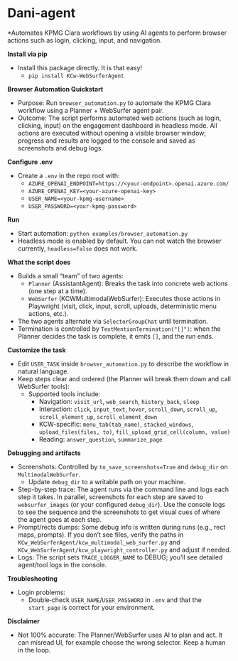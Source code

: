 # Dani-agent

*Automates KPMG Clara workflows by using AI agents to perform browser actions such as login, clicking, input, and navigation.

**Install via pip**
- Install this package directly. It is that easy!
  - `pip install KCw-WebSurferAgent`

**Browser Automation Quickstart**
- Purpose: Run `browser_automation.py` to automate the KPMG Clara workflow using a Planner + WebSurfer agent pair.
- Outcome: The script performs automated web actions (such as login, clicking, input) on the engagement dashboard in headless mode. All actions are executed without opening a visible browser window; progress and results are logged to the console and saved as screenshots and debug logs.

**Configure .env**
- Create a `.env` in the repo root with:
  - `AZURE_OPENAI_ENDPOINT=https://<your-endpoint>.openai.azure.com/`
  - `AZURE_OPENAI_KEY=<your-azure-openai-key>`
  - `USER_NAME=<your-kpmg-username>`
  - `USER_PASSWORD=<your-kpmg-password>`

**Run**
- Start automation: `python examples/browser_automation.py`
- Headless mode is enabled by default. You can not watch the browser currently, `headless=False` does not work.

**What the script does**
- Builds a small “team” of two agents:
  - `Planner` (AssistantAgent): Breaks the task into concrete web actions (one step at a time).
  - `WebSurfer` (KCWMultimodalWebSurfer): Executes those actions in Playwright (visit, click, input, scroll, uploads, deterministic menu actions, etc.).
- The two agents alternate via `SelectorGroupChat` until termination.
- Termination is controlled by `TextMentionTermination("[]")`: when the Planner decides the task is complete, it emits `[]`, and the run ends.

**Customize the task**
- Edit `USER_TASK` inside `browser_automation.py` to describe the workflow in natural language.
- Keep steps clear and ordered (the Planner will break them down and call WebSurfer tools):
  - Supported tools include:
    - Navigation: `visit_url`, `web_search`, `history_back`, `sleep`
    - Interaction: `click`, `input_text`, `hover`, `scroll_down`, `scroll_up`, `scroll_element_up`, `scroll_element_down`
    - KCW-specific: `menu_tab(tab_name)`, `stacked_windows`, `upload_files(files, to)`, `fill_upload_grid_cell(column, value)`
    - Reading: `answer_question`, `summarize_page`

**Debugging and artifacts**
- Screenshots: Controlled by `to_save_screenshots=True` and `debug_dir` on `MultimodalWebSurfer`.
  - Update `debug_dir` to a writable path on your machine.
- Step-by-step trace: The agent runs via the command line and logs each step it takes. In
parallel, screenshots for each step are saved to `websurfer_images` (or your configured `debug_dir`). Use the console logs to see the sequence and the screenshots to get visual cues of where the agent goes at each step.
- Prompt/rects dumps: Some debug info is written during runs (e.g., rect maps, prompts). If you don’t see files, verify the paths in `KCw_WebSurferAgent/kcw_multimodal_web_surfer.py` and `KCw_WebSurferAgent/kcw_playwright_controller.py` and adjust if needed.
- Logs: The script sets `TRACE_LOGGER_NAME` to DEBUG; you’ll see detailed agent/tool logs in the console.

**Troubleshooting**
- Login problems:
  - Double‑check `USER_NAME`/`USER_PASSWORD` in `.env` and that the `start_page` is correct for your environment.

**Disclaimer**
- Not 100% accurate: The Planner/WebSurfer uses AI to plan and act. It can misread UI, for example choose the wrong selector. Keep a human in the loop.
